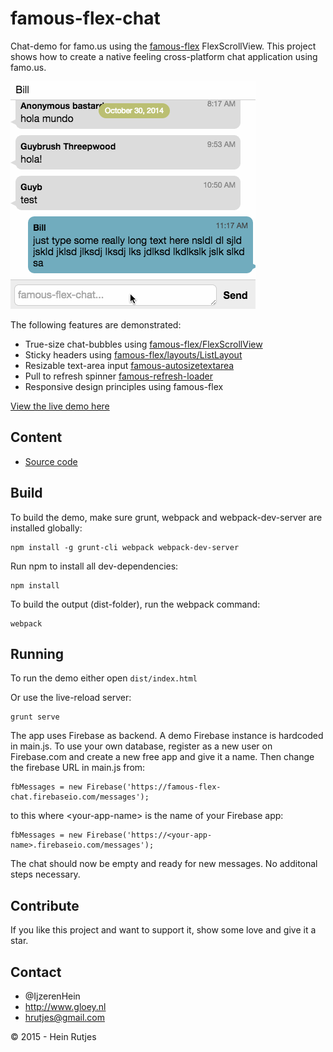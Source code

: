 famous-flex-chat
==========

Chat-demo for famo.us using the [famous-flex](https://github.com/IjzerenHein/famous-flex) FlexScrollView. This project shows how to create a native feeling cross-platform chat application using famo.us.

![Screenshot](screenshot.gif)

The following features are demonstrated:

-	True-size chat-bubbles using [famous-flex/FlexScrollView](https://github.com/IjzerenHein/famous-flex/blob/master/tutorials/FlexScrollView.md)
-	Sticky headers using [famous-flex/layouts/ListLayout](https://github.com/IjzerenHein/famous-flex/blob/master/docs/layouts/ListLayout.md)
-	Resizable text-area input [famous-autosizetextarea](https://github.com/IjzerenHein/famous-autosizetextarea)
-	Pull to refresh spinner [famous-refresh-loader](https://github.com/IjzerenHein/famous-refresh-loader)
-	Responsive design principles using famous-flex

[View the live demo here](https://rawgit.com/IjzerenHein/famous-flex-chat/master/dist/index.html)


## Content

-	[Source code](./src/main.js)


## Build

To build the demo, make sure grunt, webpack and webpack-dev-server are installed globally:

```
npm install -g grunt-cli webpack webpack-dev-server
```

Run npm to install all dev-dependencies:

```
npm install
```

To build the output (dist-folder), run the webpack command:

```
webpack
```


## Running

To run the demo either open `dist/index.html`

Or use the live-reload server:

```
grunt serve
```

The app uses Firebase as backend. A demo Firebase instance is hardcoded in main.js. 
To use your own database, register as a new user on Firebase.com and create a new free app and give it a name. Then change the firebase URL in main.js from:

```
fbMessages = new Firebase('https://famous-flex-chat.firebaseio.com/messages');
```
to this where &lt;your-app-name&gt; is the name of your Firebase app:

```
fbMessages = new Firebase('https://<your-app-name>.firebaseio.com/messages');
```

The chat should now be empty and ready for new messages. No additonal steps necessary.

## Contribute

If you like this project and want to support it, show some love
and give it a star.


## Contact
- 	@IjzerenHein
- 	http://www.gloey.nl
- 	hrutjes@gmail.com

© 2015 - Hein Rutjes
